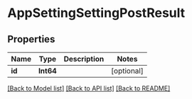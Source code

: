 # AppSettingSettingPostResult

## Properties
Name | Type | Description | Notes
------------ | ------------- | ------------- | -------------
**id** | **Int64** |  | [optional] 

[[Back to Model list]](../README.md#documentation-for-models) [[Back to API list]](../README.md#documentation-for-api-endpoints) [[Back to README]](../README.md)


